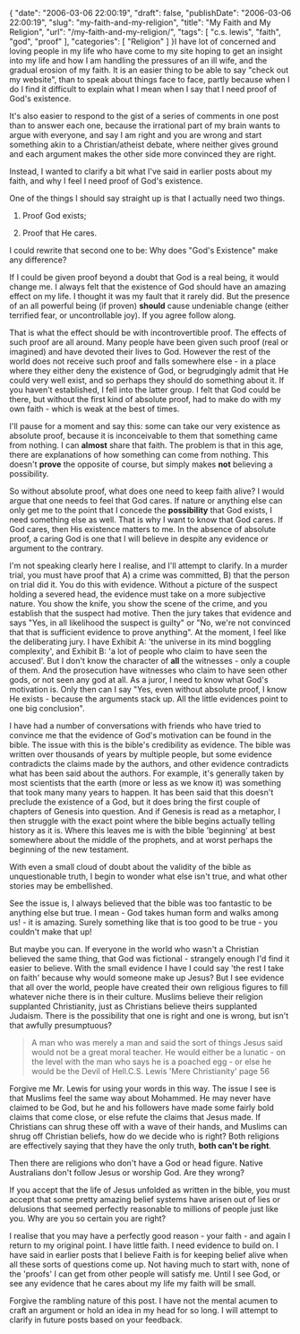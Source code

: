 {
    "date": "2006-03-06 22:00:19",
    "draft": false,
    "publishDate": "2006-03-06 22:00:19",
    "slug": "my-faith-and-my-religion",
    "title": "My Faith and My Religion",
    "url": "\/my-faith-and-my-religion\/",
    "tags": [
        "c.s. lewis",
        "faith",
        "god",
        "proof"
    ],
    "categories": [
        "Religion"
    ]
}I have lot of concerned and loving people in my life who have come to my
site hoping to get an insight into my life and how I am handling the
pressures of an ill wife, and the gradual erosion of my faith. It is an
easier thing to be able to say "check out my website", than to speak
about things face to face, partly because when I do I find it difficult
to explain what I mean when I say that I need proof of God's existence.

It's also easier to respond to the gist of a series of comments in one
post than to answer each one, because the irrational part of my brain
wants to argue with everyone, and say I am right and you are wrong and
start something akin to a Christian/atheist debate, where neither gives
ground and each argument makes the other side more convinced they are
right.

Instead, I wanted to clarify a bit what I've said in earlier posts about
my faith, and why I feel I need proof of God's existence.

One of the things I should say straight up is that I actually need two
things.

1.  Proof God exists;

2.  Proof that He cares.

I could rewrite that second one to be: Why does "God's Existence" make
any difference?

If I could be given proof beyond a doubt that God is a real being, it
would change me. I always felt that the existence of God should have an
amazing effect on my life. I thought it was my fault that it rarely did.
But the presence of an all powerful being (if proven) **should** cause
undeniable change (either terrified fear, or uncontrollable joy). If you
agree follow along.

That is what the effect should be with incontrovertible proof. The
effects of such proof are all around. Many people have been given such
proof (real or imagined) and have devoted their lives to God. However
the rest of the world does not receive such proof and falls somewhere
else - in a place where they either deny the existence of God, or
begrudgingly admit that He could very well exist, and so perhaps they
should do something about it. If you haven't established, I fell into
the latter group. I felt that God could be there, but without the first
kind of absolute proof, had to make do with my own faith - which is weak
at the best of times.

I'll pause for a moment and say this: some can take our very existence
as absolute proof, because it is inconceivable to them that something
came from nothing. I can **almost** share that faith. The problem is
that in this age, there are explanations of how something can come from
nothing. This doesn't **prove** the opposite of course, but simply makes
**not** believing a possibility.

So without absolute proof, what does one need to keep faith alive? I
would argue that one needs to feel that God cares. If nature or anything
else can only get me to the point that I concede the **possibility**
that God exists, I need something else as well. That is why I want to
know that God cares. If God cares, then His existence matters to me. In
the absence of absolute proof, a caring God is one that I will believe
in despite any evidence or argument to the contrary.

I'm not speaking clearly here I realise, and I'll attempt to clarify. In
a murder trial, you must have proof that A) a crime was committed, B)
that the person on trial did it. You do this with evidence. Without a
picture of the suspect holding a severed head, the evidence must take on
a more subjective nature. You show the knife, you show the scene of the
crime, and you establish that the suspect had motive. Then the jury
takes that evidence and says "Yes, in all likelihood the suspect is
guilty" or "No, we're not convinced that that is sufficient evidence to
prove anything". At the moment, I feel like the deliberating jury. I
have Exhibit A: 'the universe in its mind boggling complexity', and
Exhibit B: 'a lot of people who claim to have seen the accused'. But I
don't know the character of **all** the witnesses - only a couple of
them. And the prosecution have witnesses who claim to have seen other
gods, or not seen any god at all. As a juror, I need to know what God's
motivation is. Only then can I say "Yes, even without absolute proof, I
know He exists - because the arguments stack up. All the little
evidences point to one big conclusion".

I have had a number of conversations with friends who have tried to
convince me that the evidence of God's motivation can be found in the
bible. The issue with this is the bible's credibility as evidence. The
bible was written over thousands of years by multiple people, but some
evidence contradicts the claims made by the authors, and other evidence
contradicts what has been said about the authors. For example, it's
generally taken by most scientists that the earth (more or less as we
know it) was something that took many many years to happen. It has been
said that this doesn't preclude the existence of a God, but it does
bring the first couple of chapters of Genesis into question. And if
Genesis is read as a metaphor, I then struggle with the exact point
where the bible begins actually telling history as it is. Where this
leaves me is with the bible 'beginning' at best somewhere about the
middle of the prophets, and at worst perhaps the beginning of the new
testament.

With even a small cloud of doubt about the validity of the bible as
unquestionable truth, I begin to wonder what else isn't true, and what
other stories may be embellished.

See the issue is, I always believed that the bible was too fantastic to
be anything else but true. I mean - God takes human form and walks among
us! - it is amazing. Surely something like that is too good to be true -
you couldn't make that up!

But maybe you can. If everyone in the world who wasn't a Christian
believed the same thing, that God was fictional - strangely enough I'd
find it easier to believe. With the small evidence I have I could say
'the rest I take on faith' because why would someone make up Jesus? But
I see evidence that all over the world, people have created their own
religious figures to fill whatever niche there is in their culture.
Muslims believe their religion supplanted Christianity, just as
Christians believe theirs supplanted Judaism. There is the possibility
that one is right and one is wrong, but isn't that awfully presumptuous?

> A man who was merely a man and said the sort of things Jesus said
> would not be a great moral teacher. He would either be a lunatic - on
> the level with the man who says he is a poached egg - or else he would
> be the Devil of Hell.C.S. Lewis 'Mere Christianity' page 56

Forgive me Mr. Lewis for using your words in this way. The issue I see
is that Muslims feel the same way about Mohammed. He may never have
claimed to be God, but he and his followers have made some fairly bold
claims that come close, or else refute the claims that Jesus made. If
Christians can shrug these off with a wave of their hands, and Muslims
can shrug off Christian beliefs, how do we decide who is right? Both
religions are effectively saying that they have the only truth, **both
can't be right**.

Then there are religions who don't have a God or head figure. Native
Australians don't follow Jesus or worship God. Are they wrong?

If you accept that the life of Jesus unfolded as written in the bible,
you must accept that some pretty amazing belief systems have arisen out
of lies or delusions that seemed perfectly reasonable to millions of
people just like you. Why are you so certain you are right?

I realise that you may have a perfectly good reason - your faith - and
again I return to my original point. I have little faith. I need
evidence to build on. I have said in earlier posts that I believe Faith
is for keeping belief alive when all these sorts of questions come up.
Not having much to start with, none of the 'proofs' I can get from other
people will satisfy me. Until I see God, or see any evidence that he
cares about my life my faith will be small.

Forgive the rambling nature of this post. I have not the mental acumen
to craft an argument or hold an idea in my head for so long. I will
attempt to clarify in future posts based on your feedback.
